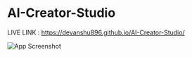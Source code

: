 # AI-Creator-Studio

LIVE LINK :  https://devanshu896.github.io/AI-Creator-Studio/

![App Screenshot](https://raw.githubusercontent.com/username/repo/main/assets/screenshot.png)

